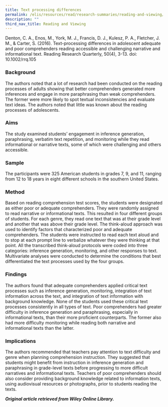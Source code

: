 ```yaml
---
title: Text processing differences
permalink: /elis/resources/read/research-summaries/reading-and-viewing/text-processing-differences/
description: ""
third_nav_title: Reading and Viewing
---
```

Denton, C. A., Enos, M., York, M. J., Francis, D. J., Kulesz, P. A., Fletcher, J. M., & Carter, S. (2016). Text-processing differences in adolescent adequate and poor comprehenders reading accessible and challenging narrative and informational text. Reading Research Quarterly, 50(4), 3-13. doi: 10.1002/rrq.105

### Background

The authors noted that a lot of research had been conducted on the reading processes of adults showing that better comprehenders generated more inferences and engage in more paraphrasing than weak comprehenders. The former were more likely to spot textual inconsistencies and evaluate text ideas. The authors noted that little was known about the reading processes of adolescents.  
  
### Aims

The study examined students’ engagement in inference generation, paraphrasing, verbatim text repetition, and monitoring while they read informational or narrative texts, some of which were challenging and others accessible.  
  
### Sample

The participants were 325 American students in grades 7, 9, and 11, ranging from 12 to 18 years in eight different schools in the southern United States.  
  
### Method

Based on reading comprehension test scores, the students were designated as either poor or adequate comprehenders. They were randomly assigned to read narrative or informational texts. This resulted in four different groups of students. For each genre, they read one text that was at their grade level and another that was above their grade level. The think-aloud approach was used to identify factors that characterized poor and adequate comprehenders. The students were instructed to read each text aloud and to stop at each prompt line to verbalize whatever they were thinking at that point. All the transcribed think-aloud protocols were coded into three categories: inference generation, monitoring, and other responses to text. Multivariate analyses were conducted to determine the conditions that best differentiated the text processes used by the four groups.  
  
### Findings

The authors found that adequate comprehenders applied critical text processes such as inference generation, monitoring, integration of text information across the text, and integration of text information with background knowledge. None of the students used these critical text processes consistently in all types of text. Poor comprehenders had greater difficulty in inference generation and paraphrasing, especially in informational texts, than their more proficient counterparts. The former also had more difficulty monitoring while reading both narrative and informational texts than the latter.  
  
### Implications

The authors recommended that teachers pay attention to text difficulty and genre when planning comprehension instruction. They suggested that students might benefit from instruction in inference generation and paraphrasing in grade-level texts before progressing to more difficult narratives and informational texts. Teachers of poor comprehenders should also consider providing background knowledge related to information texts, using audiovisual resources or photographs, prior to students reading the texts.  
  
_**Original article retrieved from Wiley Online Library.**_